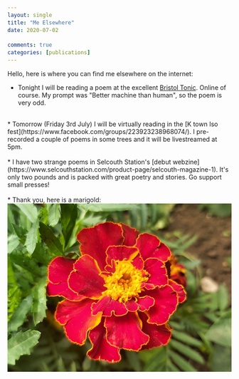 ```yaml
---
layout: single
title: "Me Elsewhere"
date: 2020-07-02

comments: true
categories: [publications]
---
```

Hello, here is where you can find me elsewhere on the internet:

* Tonight I will be reading a poem at the excellent [Bristol Tonic](https://www.facebook.com/BristolTonic/). Online of course. My prompt was "Better machine than human", so the poem is very odd.<br />
<br />
* Tomorrow (Friday 3rd July) I will be virtually reading in the [K town Iso fest](https://www.facebook.com/groups/223923238968074/). I pre-recorded a couple of poems in some trees and it will be livestreamed at 5pm.<br />
<br />
* I have two strange poems in Selcouth Station's [debut webzine](https://www.selcouthstation.com/product-page/selcouth-magazine-1). It's only two pounds and is packed with great poetry and stories. Go support small presses!<br />
<br />
* Thank you, here is a marigold:
<img src="/assets/images/articles/marigold.jpg" class="responsive"><br>
